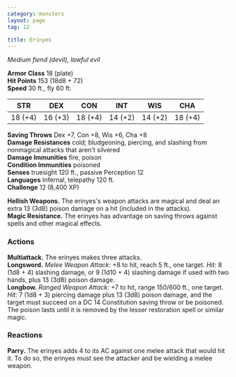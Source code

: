 ```yaml
---
category: monsters
layout: page
tag: 12

title: Erinyes 
---
```

_Medium fiend (devil), lawful evil_

**Armor Class** 18 (plate)    
**Hit Points** 153 (18d8 + 72)    
**Speed** 30 ft., fly 60 ft. 

| STR      | DEX     | CON      | INT     | WIS     | CHA     |
|----------|---------|----------|---------|---------|---------|
| 18 (+4) | 16 (+3) | 18 (+4) | 14 (+2) | 14 (+2) | 18 (+4) |
    
**Saving Throws** Dex +7, Con +8, Wis +6, Cha +8    
**Damage Resistances** cold; bludgeoning, piercing, and slashing from nonmagical attacks that aren't silvered    
**Damage Immunities** fire, poison    
**Condition Immunities** poisoned    
**Senses** truesight 120 ft., passive Perception 12    
**Languages** Infernal, telepathy 120 ft.    
**Challenge** 12 (8,400 XP) 

**Hellish Weapons.** The erinyes's weapon attacks are magical and deal an extra 13 (3d8) poison damage on a hit (included in the attacks).    
**Magic Resistance.** The erinyes has advantage on saving throws against spells and other magical effects. 

### Actions 
**Multiattack.** The erinyes makes three attacks.    
**Longsword.** _Melee Weapon Attack:_ +8 to hit, reach 5 ft., one target. _Hit:_ 8 (1d8 + 4) slashing damage, or 9 (1d10 + 4) slashing damage if used with two hands, plus 13 (3d8) poison damage.    
**Longbow.** _Ranged Weapon Attack:_ +7 to hit, range 150/600 ft., one target. _Hit:_ 7 (1d8 + 3) piercing damage plus 13 (3d8) poison damage, and the target must succeed on a DC 14 Constitution saving throw or be poisoned. The poison lasts until it is removed by the lesser restoration spell or similar magic. 

### Reactions 
**Parry.** The erinyes adds 4 to its AC against one melee attack that would hit it. To do so, the erinyes must see the attacker and be wielding a melee weapon.